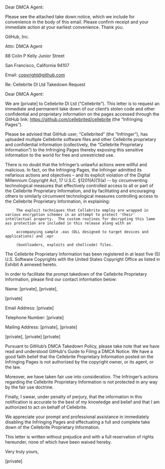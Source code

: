 Dear DMCA Agent:

 

Please see the attached take down notice, which we include for convenience in the body of this email.   Please confirm receipt and your immediate action at your earliest convenience.  Thank you.

 

GitHub, Inc.

Attn: DMCA Agent

88 Colin P Kelly Junior Street

San Francisco, California 94107

Email: copyright@github.com

 

Re:        Cellebrite DI Ltd Takedown Request

 

Dear DMCA Agent:

 

We are [private] to Cellebrite DI Ltd (“Cellebrite”).  This letter is to request an immediate and permanent take down of our client’s stolen code and other confidential and proprietary information on the pages accessed through the GitHub link: https://github.com/cellebrited/cellebrite (the “Infringing Pages”).

 

Please be advised that GitHub user, “Cellebrited” (the “Infringer”), has uploaded multiple Cellebrite software files and other Cellebrite proprietary and confidential information (collectively, the “Cellebrite Proprietary Information”) to the Infringing Pages thereby exposing this sensitive information to the world for free and unrestricted use. 

 

There is no doubt that the Infringer’s unlawful actions were willful and malicious.  In fact, on the Infringing Pages, the Infringer admitted its nefarious actions and objectives – and its explicit violation of the Digital Millennium Copyright Act, 17 U.S.C. §1201(A)(1)(a) -- by circumventing technological measures that effectively controlled access to all or part of the Cellebrite Proprietary Information, and by facilitating and encouraging others to similarly circumvent technological measures controlling access to the Cellebrite Proprietary Information, in explaining:

 

         The exploit techniques that Cellebrite employ are wrapped in various encryption schemes in an attempt to protect 'their' intellectual property.  The custom routines for decrypting this lame ass protection are included in this release along with an

         accompanying sample .eas (DLL designed to target devices and applications) and .epr

         (bootloaders, exploits and shellcode) files.

 

The Cellebrite Proprietary Information has been registered in at least five (5) U.S. Software Copyrights with the United States Copyright Office as listed in Exhibit A annexed hereto.

 

In order to facilitate the prompt takedown of the Cellebrite Proprietary Information, please find our contact information below:

 

Name:                                                 [private], [private],  

[private]

Email Address:                                 [private]

Telephone Number:                         [private]

Mailing Address:                               [private], [private]

[private], [private] [private]  

 

Pursuant to GitHub’s DMCA Takedown Policy, please take note that we have read and understood GitHub's Guide to Filing a DMCA Notice.  We have a good faith belief that the Cellebrite Proprietary Information posted on the Infringing Pages is not authorized by the copyright owner, or its agent, or the law.

 

Moreover, we have taken fair use into consideration.  The Infringer’s actions regarding the Cellebrite Proprietary Information is not protected in any way by the fair use doctrine.

 

Finally, I swear, under penalty of perjury, that the information in this notification is accurate to the best of my knowledge and belief and that I am authorized to act on behalf of Cellebrite.

 

We appreciate your prompt and professional assistance in immediately disabling the Infringing Pages and effectuating a full and complete take down of the Cellebrite Proprietary Information.

 

This letter is written without prejudice and with a full reservation of rights hereunder, none of which have been waived hereby.

 

Very truly yours,



[private]
